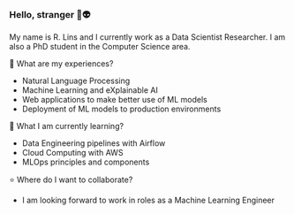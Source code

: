 ### Hello, stranger 👋👽

My name is R. Lins and I currently work as a Data Scientist Researcher. I am also a PhD student in the Computer Science area. 

📖 What are my experiences?

 * Natural Language Processing
 * Machine Learning and eXplainable AI
 * Web applications to make better use of ML models
 * Deployment of ML models to production environments

🌱 What I am currently learning?

* Data Engineering pipelines with Airflow
* Cloud Computing with AWS
* MLOps principles and components

⭐ Where do I want to collaborate?

* I am looking forward to work in roles as a Machine Learning Engineer
